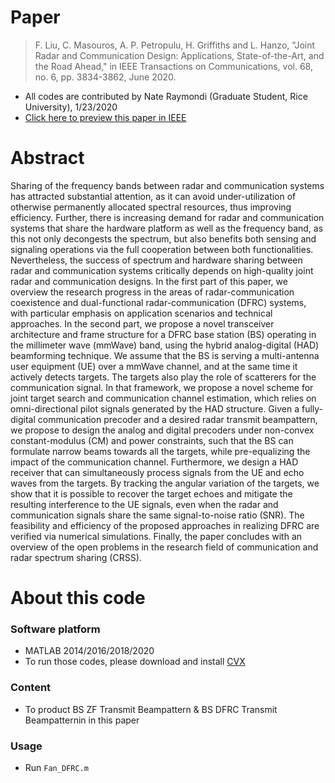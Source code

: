 # Paper
> F. Liu, C. Masouros, A. P. Petropulu, H. Griffiths and L. Hanzo, "Joint Radar and Communication Design: Applications, State-of-the-Art, and the Road Ahead," in IEEE Transactions on Communications, vol. 68, no. 6, pp. 3834-3862, June 2020.

- All codes are contributed by Nate Raymondi (Graduate Student, Rice University), 1/23/2020
- [Click here to preview this paper in IEEE](https://ieeexplore.ieee.org/stamp/stamp.jsp?tp=&arnumber=8999605)


# Abstract
Sharing of the frequency bands between radar and communication systems has attracted substantial attention, as it can avoid under-utilization of otherwise permanently allocated spectral resources, thus improving efficiency. Further, there is increasing demand for radar and communication systems that share the hardware platform as well as the frequency band, as this not only decongests the spectrum, but also benefits both sensing and signaling operations via the full cooperation between both functionalities. Nevertheless, the success of spectrum and hardware sharing between radar and communication systems critically depends on high-quality joint radar and communication designs. In the first part of this paper, we overview the research progress in the areas of radar-communication coexistence and dual-functional radar-communication (DFRC) systems, with particular emphasis on application scenarios and technical approaches. In the second part, we propose a novel transceiver architecture and frame structure for a DFRC base station (BS) operating in the millimeter wave (mmWave) band, using the hybrid analog-digital (HAD) beamforming technique. We assume that the BS is serving a multi-antenna user equipment (UE) over a mmWave channel, and at the same time it actively detects targets. The targets also play the role of scatterers for the communication signal. In that framework, we propose a novel scheme for joint target search and communication channel estimation, which relies on omni-directional pilot signals generated by the HAD structure. Given a fully-digital communication precoder and a desired radar transmit beampattern, we propose to design the analog and digital precoders under non-convex constant-modulus (CM) and power constraints, such that the BS can formulate narrow beams towards all the targets, while pre-equalizing the impact of the communication channel. Furthermore, we design a HAD receiver that can simultaneously process signals from the UE and echo waves from the targets. By tracking the angular variation of the targets, we show that it is possible to recover the target echoes and mitigate the resulting interference to the UE signals, even when the radar and communication signals share the same signal-to-noise ratio (SNR). The feasibility and efficiency of the proposed approaches in realizing DFRC are verified via numerical simulations. Finally, the paper concludes with an overview of the open problems in the research field of communication and radar spectrum sharing (CRSS).

# About this code
### Software platform
- MATLAB 2014/2016/2018/2020
- To run those codes, please download and install [CVX](http://cvxr.com/cvx/)

### Content
- To product BS ZF Transmit Beampattern & BS DFRC Transmit Beampatternin in this paper

### Usage
- Run `Fan_DFRC.m`
